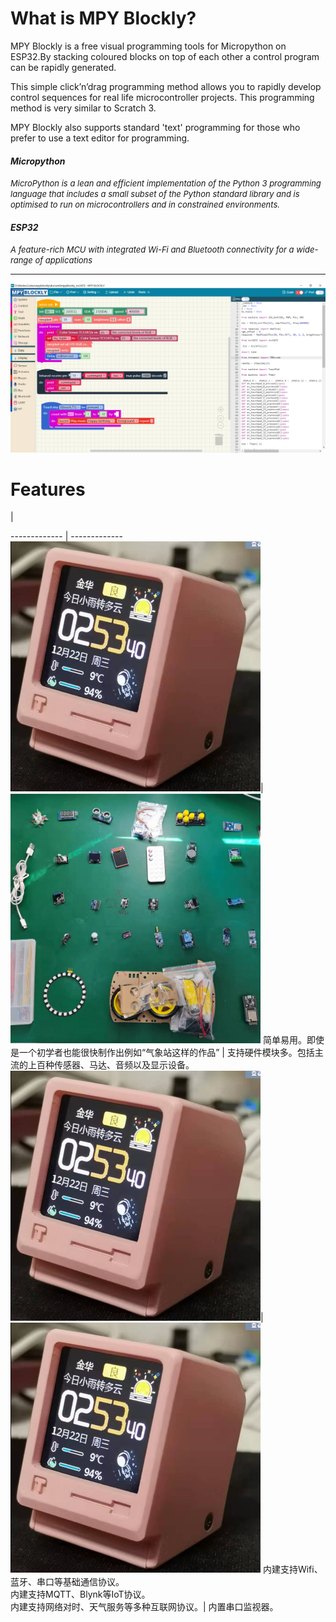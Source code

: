 # What is MPY Blockly?
MPY Blockly is a free visual  programming tools for Micropython on ESP32.By stacking coloured blocks on top of each other a control program can be rapidly generated. 

This simple click’n’drag programming method allows you to rapidly develop control sequences for real life microcontroller projects. This programming method is very similar to Scratch 3.

MPY Blockly also supports standard  'text' programming for those who prefer to use a text editor for programming. 

#### *Micropython*
*<font size=2>MicroPython is a lean and efficient implementation of the Python 3 programming language that includes a small subset of the Python standard library and is optimised to run on microcontrollers and in constrained environments.</font>*

#### *ESP32*
*<font size=2>A feature-rich MCU with integrated Wi-Fi and Bluetooth connectivity for a wide-range of applications</font>*

 ----
 ![Srceenshot](./assets/screenshot1.png "MPY Blockly")

 # Features
<!-- --> | <!-- --> 
------------- | -------------
<img src="./assets/f1.png" width=400 ></img>| <img src="./assets/f2.png" width=400 ></img>
简单易用。即使是一个初学者也能很快制作出例如“气象站这样的作品”  | 支持硬件模块多。包括主流的上百种传感器、马达、音频以及显示设备。 
<img src="./assets/f1.png" width=400 ></img>|<img src="./assets/f1.png" width=400 ></img>
内建支持Wifi、蓝牙、串口等基础通信协议。<br/>内建支持MQTT、Blynk等IoT协议。<br/>内建支持网络对时、天气服务等多种互联网协议。| 内置串口监视器。
